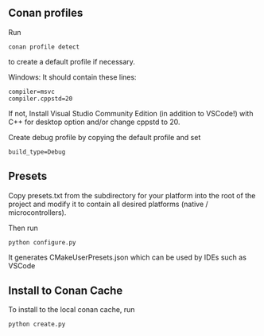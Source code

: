 ## Conan profiles

Run

```
conan profile detect
```

to create a default profile if necessary.

Windows: It should contain these lines:

```
compiler=msvc
compiler.cppstd=20
```

If not, Install Visual Studio Community Edition (in addition to VSCode!)
with C++ for desktop option and/or change cppstd to 20.

Create debug profile by copying the default profile and set

```
build_type=Debug
```

## Presets

Copy presets.txt from the subdirectory for your platform into the root of the project and modify it to contain all
desired platforms (native / microcontrollers).

Then run

```
python configure.py
```

It generates CMakeUserPresets.json which can be used by IDEs such as VSCode


## Install to Conan Cache

To install to the local conan cache, run

```
python create.py
```
